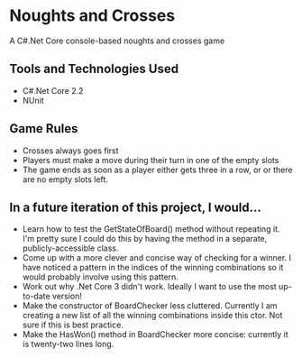 # Noughts and Crosses
A C#.Net Core console-based noughts and crosses game

## Tools and Technologies Used
- C#.Net Core 2.2
- NUnit


## Game Rules
- Crosses always goes first
- Players must make a move during their turn in one of the empty slots
- The game ends as soon as a player either gets three in a row, or or there are no empty slots left.

## In a future iteration of this project, I would...
- Learn how to test the GetStateOfBoard() method without repeating it. I'm pretty sure I could do this by having the method in a 
separate, publicly-accessible class.
- Come up with a more clever and concise way of checking for a winner. I have noticed a pattern in the indices of the winning 
combinations so it would probably involve using this pattern.
- Work out why .Net Core 3 didn't work. Ideally I want to use the most up-to-date version!
- Make the constructor of BoardChecker less cluttered. Currently I am creating a new list of all the winning combinations inside this ctor. Not sure if this is best practice.
- Make the HasWon() method in BoardChecker more concise: currently it is twenty-two lines long.
